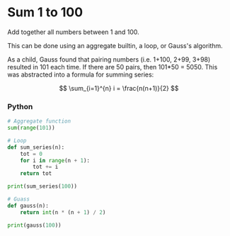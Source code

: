 # Sum 1 to 100
Add together all numbers between 1 and 100.

This can be done using an aggregate builtin, a loop, or Gauss's algorithm.

As a child, Gauss found that pairing numbers (i.e. 1+100, 2+99, 3+98) resulted in 101 each time. If there are 50 pairs, then 101*50 = 5050. This was abstracted into a formula for summing series:

$$
\sum_{i=1}^{n} i = \frac{n(n+1)}{2}
$$

### Python
```python
# Aggregate function
sum(range(101))

# Loop
def sum_series(n):
    tot = 0
    for i in range(n + 1):
        tot += i
    return tot

print(sum_series(100))

# Guass
def gauss(n):
    return int(n * (n + 1) / 2)

print(gauss(100))

```
